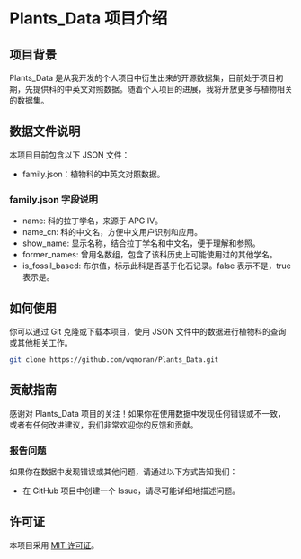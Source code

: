 # Plants_Data 项目介绍

## 项目背景
Plants_Data 是从我开发的个人项目中衍生出来的开源数据集，目前处于项目初期，先提供科的中英文对照数据。随着个人项目的进展，我将开放更多与植物相关的数据集。

## 数据文件说明
本项目目前包含以下 JSON 文件：
- family.json：植物科的中英文对照数据。

### family.json 字段说明
- name: 科的拉丁学名，来源于 APG IV。
- name_cn: 科的中文名，方便中文用户识别和应用。
- show_name: 显示名称，结合拉丁学名和中文名，便于理解和参照。
- former_names: 曾用名数组，包含了该科历史上可能使用过的其他学名。
- is_fossil_based: 布尔值，标示此科是否基于化石记录。false 表示不是，true 表示是。

## 如何使用
你可以通过 Git 克隆或下载本项目，使用 JSON 文件中的数据进行植物科的查询或其他相关工作。

``` bash
git clone https://github.com/wqmoran/Plants_Data.git
```

## 贡献指南
感谢对 Plants_Data 项目的关注！如果你在使用数据中发现任何错误或不一致，或者有任何改进建议，我们非常欢迎你的反馈和贡献。

### 报告问题
如果你在数据中发现错误或其他问题，请通过以下方式告知我们：
- 在 GitHub 项目中创建一个 Issue，请尽可能详细地描述问题。

## 许可证
本项目采用 [MIT 许可证](./LICENSE)。
